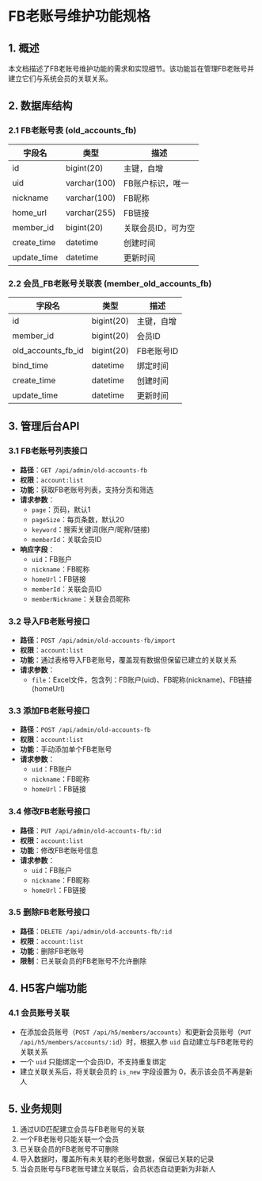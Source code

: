 <!--
 * @Author: diaochan
 * @Date: 2025-04-07 10:32:22
 * @LastEditors: diaochan
 * @LastEditTime: 2025-04-07 10:33:13
 * @Description: 
-->
# FB老账号维护功能规格

## 1. 概述
本文档描述了FB老账号维护功能的需求和实现细节。该功能旨在管理FB老账号并建立它们与系统会员的关联关系。

## 2. 数据库结构

### 2.1 FB老账号表 (old_accounts_fb)
| 字段名 | 类型 | 描述 |
|--------|------|------|
| id | bigint(20) | 主键，自增 |
| uid | varchar(100) | FB账户标识，唯一 |
| nickname | varchar(100) | FB昵称 |
| home_url | varchar(255) | FB链接 |
| member_id | bigint(20) | 关联会员ID，可为空 |
| create_time | datetime | 创建时间 |
| update_time | datetime | 更新时间 |

### 2.2 会员_FB老账号关联表 (member_old_accounts_fb)
| 字段名 | 类型 | 描述 |
|--------|------|------|
| id | bigint(20) | 主键，自增 |
| member_id | bigint(20) | 会员ID |
| old_accounts_fb_id | bigint(20) | FB老账号ID |
| bind_time | datetime | 绑定时间 |
| create_time | datetime | 创建时间 |
| update_time | datetime | 更新时间 |

## 3. 管理后台API

### 3.1 FB老账号列表接口
- **路径**：`GET /api/admin/old-accounts-fb`
- **权限**：`account:list`
- **功能**：获取FB老账号列表，支持分页和筛选
- **请求参数**：
  - `page`：页码，默认1
  - `pageSize`：每页条数，默认20
  - `keyword`：搜索关键词(账户/昵称/链接)
  - `memberId`：关联会员ID
- **响应字段**：
  - `uid`：FB账户
  - `nickname`：FB昵称
  - `homeUrl`：FB链接
  - `memberId`：关联会员ID
  - `memberNickname`：关联会员昵称

### 3.2 导入FB老账号接口
- **路径**：`POST /api/admin/old-accounts-fb/import`
- **权限**：`account:list`
- **功能**：通过表格导入FB老账号，覆盖现有数据但保留已建立的关联关系
- **请求参数**：
  - `file`：Excel文件，包含列：FB账户(uid)、FB昵称(nickname)、FB链接(homeUrl)

### 3.3 添加FB老账号接口
- **路径**：`POST /api/admin/old-accounts-fb`
- **权限**：`account:list`
- **功能**：手动添加单个FB老账号
- **请求参数**：
  - `uid`：FB账户
  - `nickname`：FB昵称
  - `homeUrl`：FB链接

### 3.4 修改FB老账号接口
- **路径**：`PUT /api/admin/old-accounts-fb/:id`
- **权限**：`account:list`
- **功能**：修改FB老账号信息
- **请求参数**：
  - `uid`：FB账户
  - `nickname`：FB昵称
  - `homeUrl`：FB链接

### 3.5 删除FB老账号接口
- **路径**：`DELETE /api/admin/old-accounts-fb/:id`
- **权限**：`account:list`
- **功能**：删除FB老账号
- **限制**：已关联会员的FB老账号不允许删除

## 4. H5客户端功能

### 4.1 会员账号关联
- 在添加会员账号（`POST /api/h5/members/accounts`）和更新会员账号（`PUT /api/h5/members/accounts/:id`）时，根据入参 `uid` 自动建立与FB老账号的关联关系
- 一个 `uid` 只能绑定一个会员ID，不支持重复绑定
- 建立关联关系后，将关联会员的 `is_new` 字段设置为 0，表示该会员不再是新人

## 5. 业务规则
1. 通过UID匹配建立会员与FB老账号的关联
2. 一个FB老账号只能关联一个会员
3. 已关联会员的FB老账号不可删除
4. 导入数据时，覆盖所有未关联的老账号数据，保留已关联的记录
5. 当会员账号与FB老账号建立关联后，会员状态自动更新为非新人 